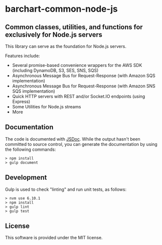 # barchart-common-node-js
## Common classes, utilities, and functions for exclusively for Node.js servers

This library can serve as the foundation for Node.js servers.

Features include:

* Several promise-based convenience wrappers for the AWS SDK (including DynamoDB, S3, SES, SNS, SQS)
* Asynchronous Message Bus for Request-Response (with Amazon SQS implementation)
* Asynchronous Message Bus for Request-Response (with Amazon SNS SQS implementation)
* Quick HTTP servers with REST and/or Socket.IO endpoints (using Express)
* Some Utilities for Node.js streams
* More

## Documentation

The code is documented with [JSDoc](http://usejsdoc.org/). While the output hasn't been committed to source control, you can generate the documentation by using the following commands:

    > npm install
    > gulp document

## Development

Gulp is used to check "linting" and run unit tests, as follows:

    > nvm use 6.10.1
    > npm install
    > gulp lint
    > gulp test

## License

This software is provided under the MIT license.